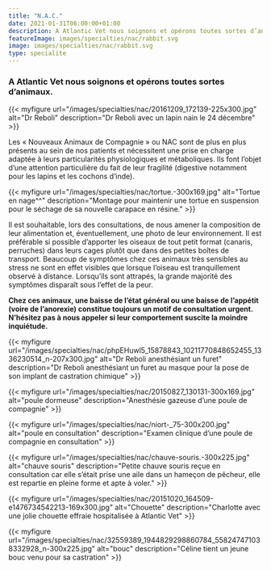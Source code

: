 ```yaml
---
title: "N.A.C."
date: 2021-01-31T06:00:00+01:00
description: A Atlantic Vet nous soignons et opérons toutes sortes d’animaux.
featureImage: images/specialties/nac/rabbit.svg
image: images/specialties/nac/rabbit.svg
type: specialite
---
```


### A Atlantic Vet nous soignons et opérons toutes sortes d’animaux.


{{< myfigure 
    url="/images/specialties/nac/20161209_172139-225x300.jpg"
    alt="Dr Reboli"
    description="Dr Reboli avec un lapin nain le 24 décembre" >}}


Les « Nouveaux Animaux de Compagnie » ou NAC sont de plus en plus présents au sein de nos patients et nécessitent une prise en charge adaptée à leurs particularités physiologiques et métaboliques. Ils font l’objet d’une attention particulière du fait de leur fragilité (digestive notamment pour les lapins et les cochons d’inde).

{{< myfigure 
    url="/images/specialties/nac/tortue.-300x169.jpg"
    alt="Tortue en nage^^"
    description="Montage pour maintenir une tortue en suspension pour le séchage de sa nouvelle carapace  en résine." >}}

Il est souhaitable, lors des consultations, de nous amener la composition de leur alimentation et, éventuellement, une photo de leur environnement. Il est préférable si possible d’apporter les oiseaux de tout petit format (canaris, perruches) dans leurs cages plutôt que dans des petites boîtes de transport. Beaucoup de symptômes chez ces animaux très sensibles au stress ne sont en effet visibles que lorsque l’oiseau est tranquillement observé à distance. Lorsqu’ils sont attrapés, la grande majorité des symptômes disparaît sous l’effet de la peur.

**Chez ces animaux, une baisse de l’état général ou une baisse de l’appétit (voire de l’anorexie) constitue toujours un motif de consultation urgent. N’hésitez pas à nous appeler si leur comportement suscite la moindre inquiétude.**

{{< myfigure 
    url="/images/specialties/nac/phpEHuwl5_15878843_10211770848652455_1336230514_n-207x300.jpg"
    alt="Dr Reboli anesthésiant un furet"
    description="Dr Reboli anesthésiant un furet au masque pour la pose de son implant de castration chimique" >}}

{{< myfigure 
    url="/images/specialties/nac/20150827_130131-300x169.jpg"
    alt="poule dormeuse"
    description="Anesthésie gazeuse d’une poule de compagnie" >}}

{{< myfigure 
    url="/images/specialties/nac/niort-_75-300x200.jpg"
    alt="poule en consultation"
    description="Examen clinique d’une poule de compagnie en consultation" >}}

{{< myfigure 
    url="/images/specialties/nac/chauve-souris.-300x225.jpg"
    alt="chauve souris"
    description="Petite chauve souris reçue en consultation car elle s’était prise une aile dans un hameçon de pêcheur, elle est repartie en pleine forme et apte à voler." >}}

{{< myfigure 
    url="/images/specialties/nac/20151020_164509-e1476734542213-169x300.jpg"
    alt="Chouette"
    description="Charlotte avec une jolie chouette effraie hospitalisée à Atlantic Vet" >}}

{{< myfigure 
    url="/images/specialties/nac/32559389_1944829298860784_558247471038332928_n-300x225.jpg"
    alt="bouc"
    description="Céline tient un jeune bouc venu pour sa castration" >}}
    
    